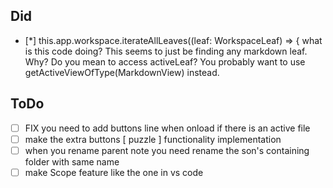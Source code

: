 ## Did

-   [*] this.app.workspace.iterateAllLeaves((leaf: WorkspaceLeaf) => { what is this code doing? This seems to just be finding any markdown leaf. Why? Do you mean to access activeLeaf? You probably want to use getActiveViewOfType(MarkdownView) instead.

## ToDo

-   [ ] FIX you need to add buttons line when onload if there is an active file
-   [ ] make the extra buttons [ puzzle ] functionality implementation
-   [ ] when you rename parent note you need rename the son's containing folder with same name
-   [ ] make Scope feature like the one in vs code
